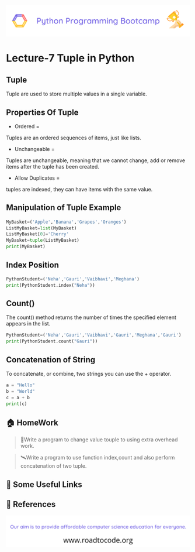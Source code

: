 <!-- HEADER -->
<p align="center">
  <img  src="./../assets/header.png" />
</p>

# Lecture-7 Tuple in Python

## Tuple
Tuple are used to store multiple values in a single variable.

## Properties Of Tuple

* Ordered =

Tuples are an ordered sequences of items, just like lists.

* Unchangeable =

Tuples are unchangeable, meaning that we cannot change, add or remove items after the tuple has been created.

* Allow Duplicates =

tuples are indexed, they can have items with the same value.

## Manipulation of Tuple Example 

```python
MyBasket=('Apple','Banana','Grapes','Oranges')
ListMyBasket=list(MyBasket)
ListMyBasket[0]='Cherry'
MyBasket=tuple(ListMyBasket)
print(MyBasket)
```

## Index Position

```python
PythonStudent=('Neha','Gauri','Vaibhavi','Meghana')
print(PythonStudent.index("Neha"))
```

## Count()

The count() method returns the number of times the specified element appears in the list.
```python
PythonStudent=('Neha','Gauri','Vaibhavi','Gauri','Meghana','Gauri')
print(PythonStudent.count("Gauri"))
```

## Concatenation of String

To concatenate, or combine, two strings you can use the + operator.
```python
a = "Hello"
b = "World"
c = a + b
print(c)
```
## 🏠 HomeWork
>🚁Write a program to change value touple to using extra overhead work.

>🛰️Write a program to use function index,count and also perform concatenation of two tuple.
## 🔗 Some Useful Links

## 📖 References

<!-- FOOTER -->
<p align="center">
  <img  src="./../assets/footer.png" />
</p>